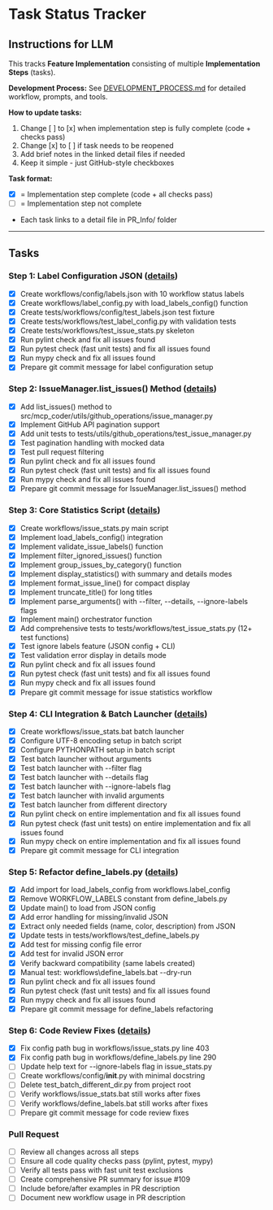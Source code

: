 # Task Status Tracker

## Instructions for LLM

This tracks **Feature Implementation** consisting of multiple **Implementation Steps** (tasks).

**Development Process:** See [DEVELOPMENT_PROCESS.md](./DEVELOPMENT_PROCESS.md) for detailed workflow, prompts, and tools.

**How to update tasks:**
1. Change [ ] to [x] when implementation step is fully complete (code + checks pass)
2. Change [x] to [ ] if task needs to be reopened
3. Add brief notes in the linked detail files if needed
4. Keep it simple - just GitHub-style checkboxes

**Task format:**
- [x] = Implementation step complete (code + all checks pass)
- [ ] = Implementation step not complete
- Each task links to a detail file in PR_Info/ folder

---

## Tasks

### Step 1: Label Configuration JSON ([details](steps/step_1.md))
- [x] Create workflows/config/labels.json with 10 workflow status labels
- [x] Create workflows/label_config.py with load_labels_config() function
- [x] Create tests/workflows/config/test_labels.json test fixture
- [x] Create tests/workflows/test_label_config.py with validation tests
- [x] Create tests/workflows/test_issue_stats.py skeleton
- [x] Run pylint check and fix all issues found
- [x] Run pytest check (fast unit tests) and fix all issues found
- [x] Run mypy check and fix all issues found
- [x] Prepare git commit message for label configuration setup

### Step 2: IssueManager.list_issues() Method ([details](steps/step_2.md))
- [x] Add list_issues() method to src/mcp_coder/utils/github_operations/issue_manager.py
- [x] Implement GitHub API pagination support
- [x] Add unit tests to tests/utils/github_operations/test_issue_manager.py
- [x] Test pagination handling with mocked data
- [x] Test pull request filtering
- [x] Run pylint check and fix all issues found
- [x] Run pytest check (fast unit tests) and fix all issues found
- [x] Run mypy check and fix all issues found
- [x] Prepare git commit message for IssueManager.list_issues() method

### Step 3: Core Statistics Script ([details](steps/step_3.md))
- [x] Create workflows/issue_stats.py main script
- [x] Implement load_labels_config() integration
- [x] Implement validate_issue_labels() function
- [x] Implement filter_ignored_issues() function
- [x] Implement group_issues_by_category() function
- [x] Implement display_statistics() with summary and details modes
- [x] Implement format_issue_line() for compact display
- [x] Implement truncate_title() for long titles
- [x] Implement parse_arguments() with --filter, --details, --ignore-labels flags
- [x] Implement main() orchestrator function
- [x] Add comprehensive tests to tests/workflows/test_issue_stats.py (12+ test functions)
- [x] Test ignore labels feature (JSON config + CLI)
- [x] Test validation error display in details mode
- [x] Run pylint check and fix all issues found
- [x] Run pytest check (fast unit tests) and fix all issues found
- [x] Run mypy check and fix all issues found
- [x] Prepare git commit message for issue statistics workflow

### Step 4: CLI Integration & Batch Launcher ([details](steps/step_4.md))
- [x] Create workflows/issue_stats.bat batch launcher
- [x] Configure UTF-8 encoding setup in batch script
- [x] Configure PYTHONPATH setup in batch script
- [x] Test batch launcher without arguments
- [x] Test batch launcher with --filter flag
- [x] Test batch launcher with --details flag
- [x] Test batch launcher with --ignore-labels flag
- [x] Test batch launcher with invalid arguments
- [x] Test batch launcher from different directory
- [x] Run pylint check on entire implementation and fix all issues found
- [x] Run pytest check (fast unit tests) on entire implementation and fix all issues found
- [x] Run mypy check on entire implementation and fix all issues found
- [x] Prepare git commit message for CLI integration

### Step 5: Refactor define_labels.py ([details](steps/step_5.md))
- [x] Add import for load_labels_config from workflows.label_config
- [x] Remove WORKFLOW_LABELS constant from define_labels.py
- [x] Update main() to load from JSON config
- [x] Add error handling for missing/invalid JSON
- [x] Extract only needed fields (name, color, description) from JSON
- [x] Update tests in tests/workflows/test_define_labels.py
- [x] Add test for missing config file error
- [x] Add test for invalid JSON error
- [x] Verify backward compatibility (same labels created)
- [x] Manual test: workflows\define_labels.bat --dry-run
- [x] Run pylint check and fix all issues found
- [x] Run pytest check (fast unit tests) and fix all issues found
- [x] Run mypy check and fix all issues found
- [x] Prepare git commit message for define_labels refactoring

### Step 6: Code Review Fixes ([details](steps/step_6.md))
- [x] Fix config path bug in workflows/issue_stats.py line 403
- [x] Fix config path bug in workflows/define_labels.py line 290
- [ ] Update help text for --ignore-labels flag in issue_stats.py
- [ ] Create workflows/config/__init__.py with minimal docstring
- [ ] Delete test_batch_different_dir.py from project root
- [ ] Verify workflows/issue_stats.bat still works after fixes
- [ ] Verify workflows/define_labels.bat still works after fixes
- [ ] Prepare git commit message for code review fixes

### Pull Request
- [ ] Review all changes across all steps
- [ ] Ensure all code quality checks pass (pylint, pytest, mypy)
- [ ] Verify all tests pass with fast unit test exclusions
- [ ] Create comprehensive PR summary for issue #109
- [ ] Include before/after examples in PR description
- [ ] Document new workflow usage in PR description
